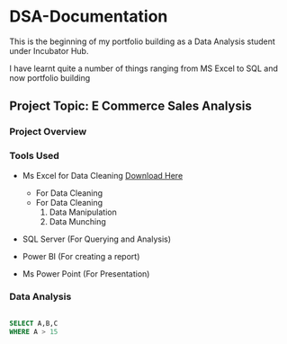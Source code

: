 # DSA-Documentation
This is the beginning of my portfolio building as a Data Analysis student under
Incubator Hub.

I have learnt quite a number of things ranging from MS Excel to SQL and now portfolio
building

## Project Topic: E Commerce Sales Analysis

### Project Overview

### Tools Used
- Ms Excel for Data Cleaning [Download Here](https://www.microsoft.com)
  
  - For Data Cleaning
  - For Data Cleaning
     1. Data Manipulation
     2. Data Munching

- SQL Server (For Querying and Analysis)
- Power BI (For creating a report)
- Ms Power Point (For Presentation)

### Data Analysis

~~~~ SQL

SELECT A,B,C
WHERE A > 15







